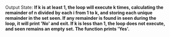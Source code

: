 Output State: **If k is at least 1, the loop will execute k times, calculating the remainder of n divided by each i from 1 to k, and storing each unique remainder in the set seen. If any remainder is found in seen during the loop, it will print 'No' and exit. If k is less than 1, the loop does not execute, and seen remains an empty set. The function prints 'Yes'.**